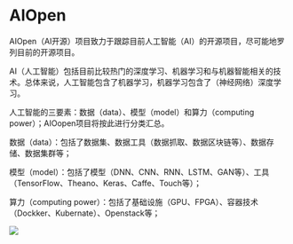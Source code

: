 # AIOpen

AIOpen（AI开源）项目致力于跟踪目前人工智能（AI）的开源项目，尽可能地罗列目前的开源项目。

AI（人工智能）包括目前比较热门的深度学习、机器学习和与机器智能相关的技术。总体来说，人工智能包含了机器学习，机器学习包含了（神经网络）深度学习。

人工智能的三要素：数据（data）、模型（model）和算力（computing power）；AIOopen项目将按此进行分类汇总。

数据（data）：包括了数据集、数据工具（数据抓取、数据区块链等）、数据存储、数据集群等；

模型（model）：包括了模型（DNN、CNN、RNN、LSTM、GAN等）、工具（TensorFlow、Theano、Keras、Caffe、Touch等）；

算力（computing power）：包括了基础设施（GPU、FPGA）、容器技术（Dockker、Kubernate）、Openstack等；


![](https://github.com/jamess010/AIOpen/tree/master/pic/ai_all.png)




